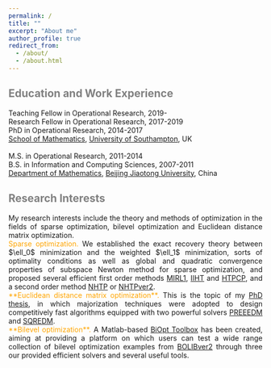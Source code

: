 ```yaml
---
permalink: /
title: ""
excerpt: "About me"
author_profile: true
redirect_from: 
  - /about/
  - /about.html
---
```


<span style="color:grey">Education and Work Experience</span>
---

Teaching Fellow in Operational Research, 2019- <br>
Research Fellow in Operational Research, 2017-2019 <br>
PhD in  Operational Research, 2014-2017 <br>
[School of Mathematics](https://www.southampton.ac.uk/maths), [University of Southampton](https://www.southampton.ac.uk/), UK  <br>
<br>
M.S. in Operational Research, 2011-2014 <br>
B.S. in Information and Computing Sciences, 2007-2011 <br>
[Department of Mathematics](http://en.sci.njtu.edu.cn/Department/DepartmentofMathematics/index.htm), [Beijing Jiaotong University](http://en.njtu.edu.cn/), China 

<span style="color:grey">Research Interests</span>
---

<div style="text-align:justify;"> 
My research interests include the theory and methods of optimization in the fields of sparse optimization, bilevel
optimization and Euclidean distance matrix optimization. </div> 

<div style="text-align:justify"> <span style="color:orange" style="font-weight=bold">Sparse  optimization.</span>  We established the exact recovery theory between $\ell_0$ minimization and the weighted $\ell_1$ minimization, sorts of optimality conditions as well as global and quadratic convergence properties of subspace Newton method for sparse optimization, and proposed several efficient first order methods <a href="https://github.com/ShenglongZhou/MIRL1">MIRL1</a>, <a href="https://github.com/ShenglongZhou/IIHT">IIHT</a> and <a href="https://github.com/ShenglongZhou/HTPCP">HTPCP</a>, and a second order method <a href="https://github.com/ShenglongZhou/NHTP">NHTP</a> or <a href="https://github.com/ShenglongZhou/NHTPver2">NHTPver2</a>.  </div>

<div style="text-align:justify">  <span style="color:orange">**Euclidean distance matrix optimization**.</span> This is the topic of my <a href="https://eprints.soton.ac.uk/429739/">PhD thesis</a>, in which majorization techniques were adopted to design competitively fast algorithms equipped with two powerful solvers <a href="https://github.com/ShenglongZhou/PREEEDM">PREEEDM</a> and <a href="https://github.com/ShenglongZhou/SQREDM">SQREDM</a>. </div>

<div style="text-align:justify">   <span style="color:orange">**Bilevel optimization**.</span>   A Matlab-based <a href="https://biopt.github.io/">BiOpt Toolbox</a> has been created, aiming at providing a platform on which users can test a wide range collection of bilevel optimization examples from <a href="https://biopt.github.io/">BOLIBver2</a> through three our provided efficient solvers and several useful tools. </div>



